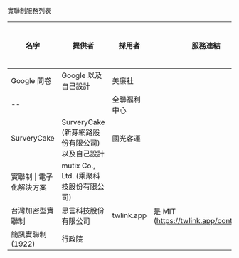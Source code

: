 實聯制服務列表

名字                  | 提供者                                      | 採用者     | 服務連結    | 是否開源
---------------------|--------------------------------------------|-----------|-----------|---
Google 問卷           | Google 以及自己設計                          | 美廉社     |           |     
--                     |                                          | 全聯福利中心 |           |     
SurveryCake           | SurveryCake (新芽網路股份有限公司) 以及自己設計 | 國光客運    |            |            
實聯制 \| 電子化解決方案 | mutix Co., Ltd. (乘聚科技股份有限公司)         |            |
台灣加密型實聯制        | 思言科技股份有限公司                           | twlink.app | 是 MIT (https://twlink.app/contributes)
簡訊實聯制 (1922)      | 行政院                                       |            |


